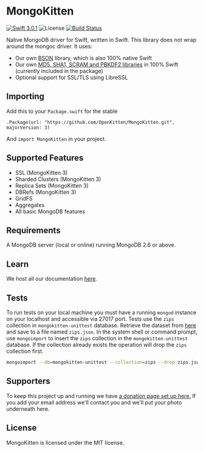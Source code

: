 # MongoKitten

[![Swift 3.0.1](https://img.shields.io/badge/swift-3.0.1-orange.svg)](https://swift.org)
![License](https://img.shields.io/github/license/openkitten/mongokitten.svg)
[![Build Status](https://api.travis-ci.org/OpenKitten/MongoKitten.svg?branch=mongokitten3)](https://travis-ci.org/OpenKitten/MongoKitten)

Native MongoDB driver for Swift, written in Swift. This library does not wrap around the mongoc driver. It uses:

- Our own [BSON](https://github.com/OpenKitten/BSON) library, which is also 100% native Swift
- Our own [MD5, SHA1, SCRAM and PBKDF2 libraries](https://github.com/OpenKitten/CryptoKitten) in 100% Swift (currently included in the package)
- Optional support for SSL/TLS using LibreSSL

## Importing

Add this to your `Package.swift` for the stable

`.Package(url: "https://github.com/OpenKitten/MongoKitten.git", majorVersion: 3)`

And `import MongoKitten` in your project.

## Supported Features

- SSL (MongoKitten 3)
- Sharded Clusters (MongoKitten 3)
- Replica Sets (MongoKitten 3)
- DBRefs (MongoKitten 3)
- GridFS
- Aggregates
- All basic MongoDB features

## Requirements

A MongoDB server (local or online) running MongoDB 2.6 or above.

## Learn

We host all our documentation [here](http://docs.openkitten.org).

## Tests

To run tests on your local machine you must have a running `mongod` instance on your localhost and accessible via 27017 port.
Tests use the `zips` collection in `mongokitten-unittest` database. Retrieve the dataset from [here](https://raw.githubusercontent.com/OpenKitten/Mongo-Assets/master/zips.json) and save to a file named `zips.json`.
In the system shell or command prompt, use `mongoimport` to insert the `zips` collection in the `mongokitten-unittest` database. If the collection already exists the operation will drop the `zips` collection first.

```sh
mongoimport --db=mongokitten-unittest --collection=zips --drop zips.json
```

## Supporters

To keep this project up and running we have [a donation page set up here.](https://www.paypal.com/cgi-bin/webscr?cmd=_s-xclick&hosted_button_id=265MBC3CZFN7Y) If you add your email address we'll contact you and we'll put your photo underneath here.

## License

MongoKitten is licensed under the MIT license.
